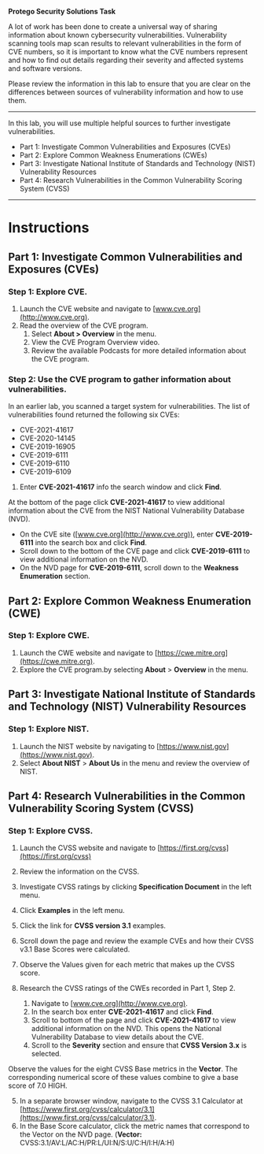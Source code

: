 **Protego Security Solutions Task**

A lot of work has been done to create a universal way of sharing information about known cybersecurity vulnerabilities. Vulnerability scanning tools map scan results to relevant vulnerabilities in the form of CVE numbers, so it is important to know what the CVE numbers represent and how to find out details regarding their severity and affected systems and software versions.

Please review the information in this lab to ensure that you are clear on the differences between sources of vulnerability information and how to use them.

---

In this lab, you will use multiple helpful sources to further investigate vulnerabilities.

- Part 1: Investigate Common Vulnerabilities and Exposures (CVEs)
- Part 2: Explore Common Weakness Enumerations (CWEs)
- Part 3: Investigate National Institute of Standards and Technology (NIST) Vulnerability Resources
- Part 4: Research Vulnerabilities in the Common Vulnerability Scoring System (CVSS)

---

# Instructions

## Part 1: Investigate Common Vulnerabilities and Exposures (CVEs)

### Step 1: Explore CVE.

1. Launch the CVE website and navigate to [www.cve.org](http://www.cve.org).
2. Read the overview of the CVE program.
    1. Select **About > Overview** in the menu.
    2. View the CVE Program Overview video.
    3. Review the available Podcasts for more detailed information about the CVE program.

### Step 2: Use the CVE program to gather information about vulnerabilities.

In an earlier lab, you scanned a target system for vulnerabilities. The list of vulnerabilities found returned the following six CVEs:

- CVE-2021-41617
- CVE-2020-14145
- CVE-2019-16905
- CVE-2019-6111
- CVE-2019-6110
- CVE-2019-6109

1. Enter **CVE-2021-41617** info the search window and click **Find**.

At the bottom of the page click **CVE-2021-41617** to view additional information about the CVE from the NIST National Vulnerability Database (NVD).

- On the CVE site ([www.cve.org](http://www.cve.org)), enter **CVE-2019-6111** into the search box and click **Find**.
- Scroll down to the bottom of the CVE page and click **CVE-2019-6111** to view additional information on the NVD.
- On the NVD page for **CVE-2019-6111**, scroll down to the **Weakness Enumeration** section.

## Part 2: Explore Common Weakness Enumeration (CWE)

### Step 1: Explore CWE.

1. Launch the CWE website and navigate to [https://cwe.mitre.org](https://cwe.mitre.org).
2. Explore the CVE program.by selecting **About** > **Overview** in the menu.

## Part 3: Investigate National Institute of Standards and Technology (NIST) Vulnerability Resources

### Step 1: Explore NIST.

1. Launch the NIST website by navigating to [https://www.nist.gov](https://www.nist.gov).
2. Select **About NIST** > **About Us** in the menu and review the overview of NIST.

## Part 4: Research Vulnerabilities in the Common Vulnerability Scoring System (CVSS)

### Step 1: Explore CVSS.

1. Launch the CVSS website and navigate to [https://first.org/cvss](https://first.org/cvss)
2. Review the information on the CVSS.
3. Investigate CVSS ratings by clicking **Specification Document** in the left menu.

1. Click **Examples** in the left menu.
2. Click the link for **CVSS version 3.1** examples.
3. Scroll down the page and review the example CVEs and how their CVSS v3.1 Base Scores were calculated.
4. Observe the Values given for each metric that makes up the CVSS score.

4. Research the CVSS ratings of the CWEs recorded in Part 1, Step 2.
    1. Navigate to [www.cve.org](http://www.cve.org).
    2. In the search box enter **CVE-2021-41617** and click **Find**.
    3. Scroll to bottom of the page and click **CVE-2021-41617** to view additional information on the NVD. This opens the National Vulnerability Database to view details about the CVE.
    4. Scroll to the **Severity** section and ensure that **CVSS Version 3.x** is selected.

Observe the values for the eight CVSS Base metrics in the **Vector**. The corresponding numerical score of these values combine to give a base score of 7.0 HIGH.

5. In a separate browser window, navigate to the CVSS 3.1 Calculator at [https://www.first.org/cvss/calculator/3.1](https://www.first.org/cvss/calculator/3.1).
6. In the Base Score calculator, click the metric names that correspond to the Vector on the NVD page. (**Vector:** CVSS:3.1/AV:L/AC:H/PR:L/UI:N/S:U/C:H/I:H/A:H)


